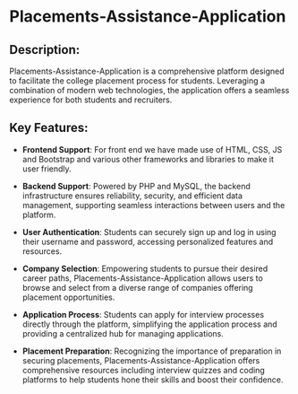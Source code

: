 # Placements-Assistance-Application

## Description:
Placements-Assistance-Application is a comprehensive platform designed to facilitate the college placement process for students. Leveraging a combination of modern web technologies, the application offers a seamless experience for both students and recruiters.

## Key Features:

- **Frontend Support**: For front end we have made use of HTML, CSS, JS and Bootstrap and various other frameworks and libraries to make it user friendly.
  
- **Backend Support**: Powered by PHP and MySQL, the backend infrastructure ensures reliability, security, and efficient data management, supporting seamless interactions between users and the platform.
  
- **User Authentication**: Students can securely sign up and log in using their username and password, accessing personalized features and resources.
  
- **Company Selection**: Empowering students to pursue their desired career paths, Placements-Assistance-Application allows users to browse and select from a diverse range of companies offering placement opportunities.
  
- **Application Process**: Students can apply for interview processes directly through the platform, simplifying the application process and providing a centralized hub for managing applications.
  
- **Placement Preparation**: Recognizing the importance of preparation in securing placements, Placements-Assistance-Application offers comprehensive resources including interview quizzes and coding platforms to help students hone their skills and boost their confidence.
